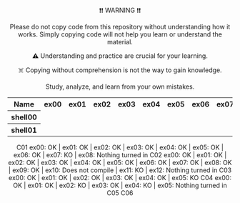 <div align="center">
❗❗ WARNING ❗❗

Please do not copy code from this repository without understanding how it works. Simply copying code will not help you learn or understand the material.

⚠️ Understanding and practice are crucial for your learning.

☠️ Copying without comprehension is not the way to gain knowledge.

Study, analyze, and learn from your own mistakes.

<table align="center">
  <tr>
    <th>Name</th>
    <th>ex00</th>
    <th>ex01</th>
    <th>ex02</th>
    <th>ex03</th>
    <th>ex04</th>
    <th>ex05</th>
    <th>ex06</th>
    <th>ex07</th>
    <th>ex08</th>
    <th>ex09</th>
    <th>ex10</th>
    <th>ex11</th>
    <th>ex12</th>
  </tr>
  <tr>
    <th>shell00</th>
    <tr></tr>
    <tr></tr>
    <tr></tr>
    <tr></tr>
    <tr></tr>
    <tr></tr>
    <tr></tr>
    <tr></tr>
    <tr></tr>
    <tr></tr>
    <tr></tr>
    <tr></tr>
  </tr>
<tr>
    <th>shell01</th>
    <tr></tr>
    <tr></tr>
    <tr></tr>
    <tr></tr>
    <tr></tr>
    <tr></tr>
    <tr></tr>
    <tr></tr>
    <tr></tr>
    <tr></tr>
    <tr></tr>
    <tr></tr>
  </tr>
</table>
C01 ex00: OK | ex01: OK | ex02: OK | ex03: OK | ex04: OK | ex05: OK | ex06: OK | ex07: KO | ex08: Nothing turned in
C02 ex00: OK | ex01: OK | ex02: OK | ex03: OK | ex04: OK | ex05: OK | ex06: OK | ex07: OK | ex08: OK | ex09: OK | ex10: Does not compile | ex11: KO | ex12: Nothing turned in
C03 ex00: OK | ex01: OK | ex02: OK | ex03: OK | ex04: OK | ex05: KO
C04 ex00: OK | ex01: OK | ex02: KO | ex03: OK | ex04: KO | ex05: Nothing turned in
C05
C06

</div>
